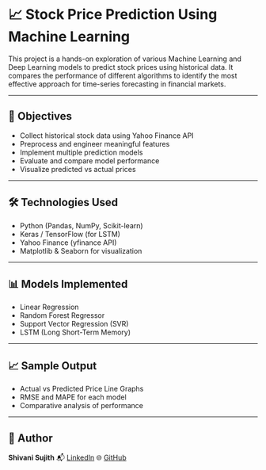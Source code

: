 # 📈 Stock Price Prediction Using Machine Learning

This project is a hands-on exploration of various Machine Learning and Deep Learning models to predict stock prices using historical data. It compares the performance of different algorithms to identify the most effective approach for time-series forecasting in financial markets.

---

## 🚀 Objectives

* Collect historical stock data using Yahoo Finance API
* Preprocess and engineer meaningful features
* Implement multiple prediction models
* Evaluate and compare model performance
* Visualize predicted vs actual prices

---

## 🛠️ Technologies Used

* Python (Pandas, NumPy, Scikit-learn)
* Keras / TensorFlow (for LSTM)
* Yahoo Finance (yfinance API)
* Matplotlib & Seaborn for visualization

---

## 📊 Models Implemented

* Linear Regression
* Random Forest Regressor
* Support Vector Regression (SVR)
* LSTM (Long Short-Term Memory)

---

## 📈 Sample Output

* Actual vs Predicted Price Line Graphs
* RMSE and MAPE for each model
* Comparative analysis of performance

---

## 👤 Author

**Shivani Sujith**
📬 [LinkedIn](www.linkedin.com/in/shivani-sujith-34732a214)
🌐 [GitHub]((https://github.com/shivanisujith))



